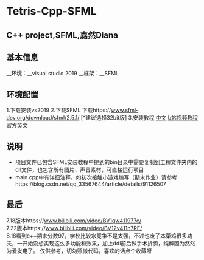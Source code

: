 # Tetris-Cpp-SFML
C++ project,SFML,嘉然Diana
----- 
## 基本信息
__环境：__visual studio 2019
__框架：__SFML
## 环境配置
1.下载安装vs2019
2.下载SFML
  下载https://www.sfml-dev.org/download/sfml/2.5.1/ [^建议选择32bit版]
3.安装教程
  [中文](https://blog.csdn.net/vastz/article/details/109691535)
  [b站视频教程](https://www.bilibili.com/video/av80956260)
  [官方英文](https://www.sfml-dev.org/tutorials/2.5/start-vc.php)
 ## 说明
 * 项目文件已包含SFML安装教程中提到的bin目录中需要复制到工程文件夹内的dll文件，也包含所有图片、声音素材，可直接运行项目
 * main.cpp中有详细注释，如初次接触小游戏编写（期末作业）请参考https://blog.csdn.net/qq_33567644/article/details/91126507
 ## 最后
 7.18版本https://www.bilibili.com/video/BV1qw411977c/  
 7.22版本https://www.bilibili.com/video/BV12v411n7RE/  
 8.18看到c++期末分数97，学校比较水竞争不是太强，不过也废了本菜鸡很多功夫，一开始没想实现这么多功能和效果，加上ddl前后做手术折腾，纯粹因为然然为爱发电了。
 仅供参考，切勿照搬代码，喜欢的话点个收藏呀

